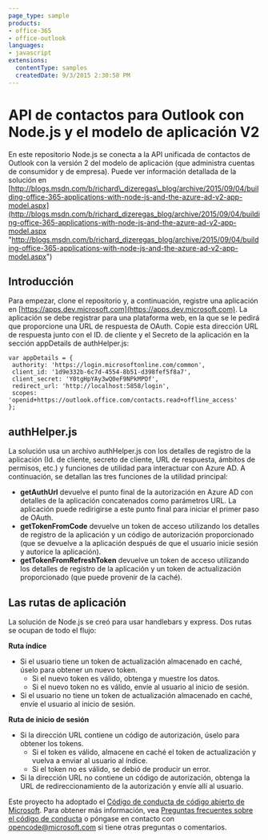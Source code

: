 ```yaml
---
page_type: sample
products:
- office-365
- office-outlook
languages:
- javascript
extensions:
  contentType: samples
  createdDate: 9/3/2015 2:30:58 PM
---
```

# API de contactos para Outlook con Node.js y el modelo de aplicación V2

En este repositorio Node.js se conecta a la API unificada de contactos de Outlook con la versión 2 del modelo de aplicación (que administra cuentas de consumidor y de empresa). Puede ver información detallada de la solución en [http://blogs.msdn.com/b/richard\_dizeregas\_blog/archive/2015/09/04/building-office-365-applications-with-node-js-and-the-azure-ad-v2-app-model.aspx](http://blogs.msdn.com/b/richard_dizeregas_blog/archive/2015/09/04/building-office-365-applications-with-node-js-and-the-azure-ad-v2-app-model.aspx "http://blogs.msdn.com/b/richard_dizeregas_blog/archive/2015/09/04/building-office-365-applications-with-node-js-and-the-azure-ad-v2-app-model.aspx")

## Introducción ##
Para empezar, clone el repositorio y, a continuación, registre una aplicación en [https://apps.dev.microsoft.com](https://apps.dev.microsoft.com). La aplicación se debe registrar para una plataforma web, en la que se le pedirá que proporcione una URL de respuesta de OAuth. Copie esta dirección URL de respuesta junto con el ID. de cliente y el Secreto de la aplicación en la sección appDetails de authHelper.js:

	var appDetails = {
	 authority: 'https://login.microsoftonline.com/common',
	 client_id: '1d9e332b-6c7d-4554-8b51-d398fef5f8a7',
	 client_secret: 'Y0tgHpYAy3wQ0eF9NPkMPOf',
	 redirect_url: 'http://localhost:5858/login',
	 scopes: 'openid+https://outlook.office.com/contacts.read+offline_access'
	};

## authHelper.js ##
La solución usa un archivo authHelper.js con los detalles de registro de la aplicación (Id. de cliente, secreto de cliente, URL de respuesta, ámbitos de permisos, etc.) y funciones de utilidad para interactuar con Azure AD. A continuación, se detallan las tres funciones de la utilidad principal:

- **getAuthUrl** devuelve el punto final de la autorización en Azure AD con detalles de la aplicación concatenados como parámetros URL. La aplicación puede redirigirse a este punto final para iniciar el primer paso de OAuth.
- **getTokenFromCode** devuelve un token de acceso utilizando los detalles de registro de la aplicación y un código de autorización proporcionado (que se devuelve a la aplicación después de que el usuario inicie sesión y autorice la aplicación).
- **getTokenFromRefreshToken** devuelve un token de acceso utilizando los detalles de registro de la aplicación y un token de actualización proporcionado (que puede provenir de la caché).

## Las rutas de aplicación ##
La solución de Node.js se creó para usar handlebars y express. Dos rutas se ocupan de todo el flujo:

**Ruta índice**

- Si el usuario tiene un token de actualización almacenado en caché, úselo para obtener un nuevo token.
	- Si el nuevo token es válido, obtenga y muestre los datos.
	- Si el nuevo token no es válido, envíe al usuario al inicio de sesión.
- Si el usuario no tiene un token de actualización almacenado en caché, envíe el usuario al inicio de sesión.

**Ruta de inicio de sesión**

- Si la dirección URL contiene un código de autorización, úselo para obtener los tokens.
	- Si el token es válido, almacene en caché el token de actualización y vuelva a enviar al usuario al índice.
	- Si el token no es válido, se debió de producir un error.
- Si la dirección URL no contiene un código de autorización, obtenga la URL de redireccionamiento de la autorización y envíe allí al usuario.

Este proyecto ha adoptado el [Código de conducta de código abierto de Microsoft](https://opensource.microsoft.com/codeofconduct/). Para obtener más información, vea [Preguntas frecuentes sobre el código de conducta](https://opensource.microsoft.com/codeofconduct/faq/) o póngase en contacto con [opencode@microsoft.com](mailto:opencode@microsoft.com) si tiene otras preguntas o comentarios.
